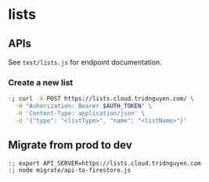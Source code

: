 # lists

## APIs

See `test/lists.js` for endpoint documentation.

### Create a new list

```sh
:; curl -X POST https://lists.cloud.tridnguyen.com/ \
  -H "Auhorization: Bearer $AUTH_TOKEN" \
  -H 'Content-Type: application/json' \
  -d '{"type": "<listType>", "name": "<listName>"}'
```

## Migrate from prod to dev

```shell
:; export API_SERVER=https://lists.cloud.tridnguyen.com
:; node migrate/api-to-firestore.js
```

